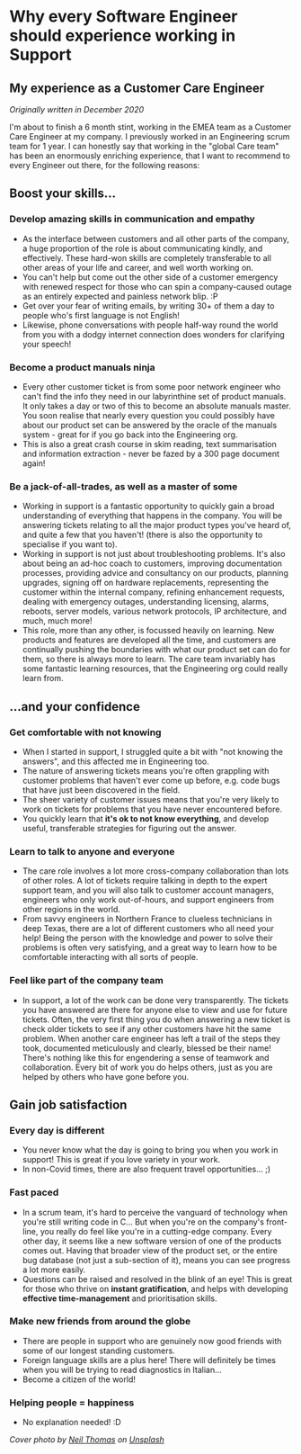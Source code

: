 # Why every Software Engineer should experience working in Support
## My experience as a Customer Care Engineer

*Originally written in December 2020* 

I'm about to finish a 6 month stint, working in the EMEA team as a Customer Care Engineer at my company. I previously worked in an Engineering scrum team for 1 year. I can honestly say that working in the "global Care team" has been an enormously enriching experience, that I want to recommend to every Engineer out there, for the following reasons:

## Boost your skills...

### Develop amazing skills in communication and empathy
- As the interface between customers and all other parts of the company, a huge proportion of the role is about communicating kindly, and effectively. These hard-won skills are completely transferable to all other areas of your life and career, and well worth working on.
- You can't help but come out the other side of a customer emergency with renewed respect for those who can spin a company-caused outage as an entirely expected and painless network blip. :P 
- Get over your fear of writing emails, by writing 30+ of them a day to people who's first language is not English!
- Likewise, phone conversations with people half-way round the world from you with a dodgy internet connection does wonders for clarifying your speech!

### Become a product manuals ninja
- Every other customer ticket is from some poor network engineer who can't find the info they need in our labyrinthine set of product manuals. It only takes a day or two of this to become an absolute manuals master. You soon realise that nearly every question you could possibly have about our product set can be answered by the oracle of the manuals system - great for if you go back into the Engineering org. 
- This is also a great crash course in skim reading, text summarisation and information extraction - never be fazed by a 300 page document again!

### Be a jack-of-all-trades, as well as a master of some
- Working in support is a fantastic opportunity to quickly gain a broad understanding of everything that happens in the company. You will be answering tickets relating to all the major product types you've heard of, and quite a few that you haven't! (there is also the opportunity to specialise if you want to). 
- Working in support is not just about troubleshooting problems. It's also about being an ad-hoc coach to customers, improving documentation processes, providing advice and consultancy on our products, planning upgrades, signing off on hardware replacements, representing the customer within the internal company, refining enhancement requests, dealing with emergency outages, understanding licensing, alarms, reboots, server models, various network protocols, IP architecture, and much, much more!
- This role, more than any other, is focussed heavily on learning. New products and features are developed all the time, and customers are continually pushing the boundaries with what our product set can do for them, so there is always more to learn. The care team invariably has some fantastic learning resources, that the Engineering org could really learn from. 
            
## ...and your confidence
### Get comfortable with not knowing
- When I started in support, I struggled quite a bit with "not knowing the answers", and this affected me in Engineering too.
- The nature of answering tickets means you're often grappling with customer problems that haven't ever come up before, e.g. code bugs that have just been discovered in the field. 
- The sheer variety of customer issues means that you're very likely to work on tickets for problems that you have never encountered before.
- You quickly learn that **it's ok to not know everything**, and develop useful, transferable strategies for figuring out the answer.

### Learn to talk to anyone and everyone

- The care role involves a lot more cross-company collaboration than lots of other roles. A lot of tickets require talking in depth to the expert support team, and you will also talk to customer account managers, engineers who only work out-of-hours, and support engineers from other regions in the world. 
- From savvy engineers in Northern France to clueless technicians in deep Texas, there are a lot of different customers who all need your help! Being the person with the knowledge and power to solve their problems is often very satisfying, and a great way to learn how to be comfortable interacting with all sorts of people.
### Feel like part of the company team
- In support, a lot of the work can be done very transparently. The tickets you have answered are there for anyone else to view and use for future tickets. Often, the very first thing you do when answering a new ticket is check older tickets to see if any other customers have hit the same problem. When another care engineer has left a trail of the steps they took, documented meticulously and clearly, blessed be their name! There's nothing like this for engendering a sense of teamwork and collaboration. Every bit of work you do helps others, just as you are helped by others who have gone before you.

## Gain job satisfaction
### Every day is different
- You never know what the day is going to bring you when you work in support! This is great if you love variety in your work.
- In non-Covid times, there are also frequent travel opportunities... ;)

### Fast paced
- In a scrum team, it's hard to perceive the vanguard of technology when you're still writing code in C... But when you're on the company's front-line, you really do feel like you're in a cutting-edge company. Every other day, it seems like a new software version of one of the products comes out. Having that broader view of the product set, or the entire bug database (not just a sub-section of it), means you can see progress a lot more easily. 
- Questions can be raised and resolved in the blink of an eye! This is great for those who thrive on **instant gratification**, and helps with developing **effective time-management** and prioritisation skills.

### Make new friends from around the globe
- There are people in support who are genuinely now good friends with some of our longest standing customers. 
- Foreign language skills are a plus here! There will definitely be times when you will be trying to read diagnostics in Italian...
- Become a citizen of the world!

### Helping people = happiness
- No explanation needed! :D 


*Cover photo by <a href="https://unsplash.com/@finleydesign?utm_source=unsplash&utm_medium=referral&utm_content=creditCopyText">Neil Thomas</a> on <a href="https://unsplash.com/s/photos/global-support?utm_source=unsplash&utm_medium=referral&utm_content=creditCopyText">Unsplash</a>*
  
